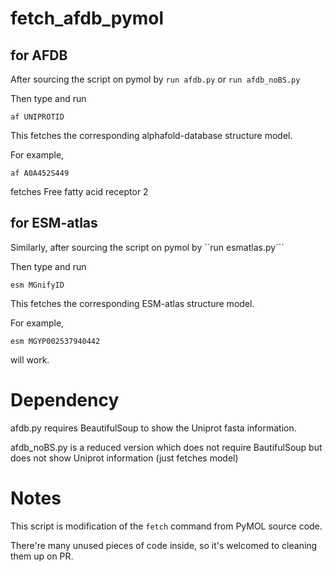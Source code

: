 # fetch_afdb_pymol
## for AFDB

After sourcing the script on pymol by ``run afdb.py`` or ``run afdb_noBS.py``

Then type and run

``af UNIPROTID``

This fetches the corresponding alphafold-database structure model.

For example,

``af A0A452S449``

fetches Free fatty acid receptor 2

## for ESM-atlas

Similarly, after sourcing the script on pymol by ``run esmatlas.py```

Then type and run

``esm MGnifyID``

This fetches the corresponding ESM-atlas structure model.

For example,

``esm MGYP002537940442``

will work. 

# Dependency

afdb.py requires  BeautifulSoup to show the Uniprot fasta information.

afdb_noBS.py is a reduced version which does not require BautifulSoup but does not show Uniprot information (just fetches model)

# Notes

This script is modification of the ``fetch`` command from PyMOL source code.

There're many unused pieces of code inside, so it's welcomed to cleaning them up on PR.
